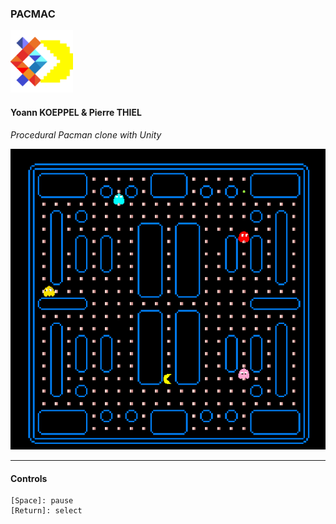 
### PACMAC
[<img src="./Doc/Logo/pacmac_logo_2.png" width="100"/>](pacmac_logo)

#### Yoann KOEPPEL & Pierre THIEL

*Procedural Pacman clone with Unity* 

![pacmac](./Doc/Screenshots/big.png)

---

#### Controls

	[Space]: pause
	[Return]: select

